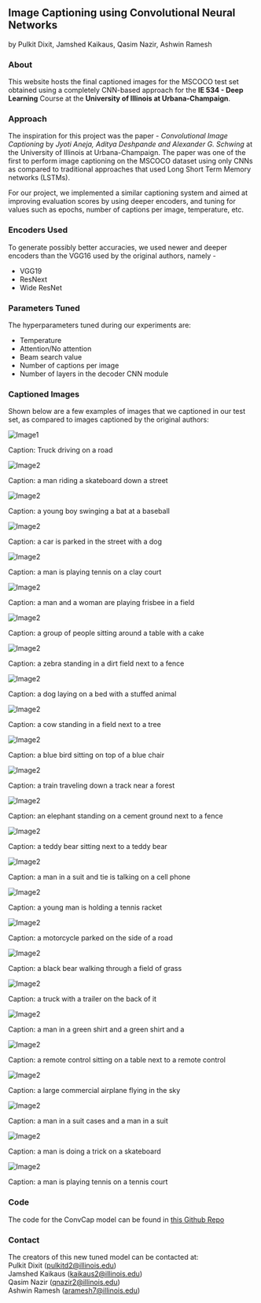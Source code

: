 ## Image Captioning using Convolutional Neural Networks
by Pulkit Dixit, Jamshed Kaikaus, Qasim Nazir, Ashwin Ramesh

### About

This website hosts the final captioned images for the MSCOCO test set obtained using a completely CNN-based approach for the **IE 534 - Deep Learning** Course at the **University of Illinois at Urbana-Champaign**.

### Approach

The inspiration for this project was the paper - *Convolutional Image Captioning* by *Jyoti Aneja, Aditya Deshpande and Alexander G. Schwing* at the University of Illinois at Urbana-Champaign. The paper was one of the first to perform image captioning on the MSCOCO dataset using only CNNs as compared to traditional approaches that used Long Short Term Memory networks (LSTMs).

For our project, we implemented a similar captioning system and aimed at improving evaluation scores by using deeper encoders, and tuning for values such as epochs, number of captions per image, temperature, etc.

### Encoders Used

To generate possibly better accuracies, we used newer and deeper encoders than the VGG16 used by the original authors, namely - 
* VGG19
* ResNext
* Wide ResNet

### Parameters Tuned

The hyperparameters tuned during our experiments are:
* Temperature
* Attention/No attention
* Beam search value
* Number of captions per image
* Number of layers in the decoder CNN module

### Captioned Images

Shown below are a few examples of images that we captioned in our test set, as compared to images captioned by the original authors:

![Image1](/test2014/COCO_test2014_000000000001.jpg)

Caption: Truck driving on a road


![Image2](/test2014/COCO_test2014_000000000014.jpg)

Caption:  a man riding a skateboard down a street


![Image2](/test2014/COCO_test2014_000000000016.jpg)

Caption: a young boy swinging a bat at a baseball



![Image2](/test2014/COCO_test2014_000000000027.jpg)

Caption: a car is parked in the street with a dog



![Image2](/test2014/COCO_test2014_000000000057.jpg)

Caption: a man is playing tennis on a clay court



![Image2](/test2014/COCO_test2014_000000000063.jpg)

Caption: a man and a woman are playing frisbee in a field



![Image2](/test2014/COCO_test2014_000000000069.jpg)

Caption: a group of people sitting around a table with a cake



![Image2](/test2014/COCO_test2014_000000000080.jpg)

Caption: a zebra standing in a dirt field next to a fence



![Image2](/test2014/COCO_test2014_000000000083.jpg)

Caption: a dog laying on a bed with a stuffed animal



![Image2](/test2014/COCO_test2014_000000000090.jpg)

Caption:  a cow standing in a field next to a tree



![Image2](/test2014/COCO_test2014_000000000106.jpg)

Caption: a blue bird sitting on top of a blue chair



![Image2](/test2014/COCO_test2014_000000000108.jpg)

Caption: a train traveling down a track near a forest



![Image2](/test2014/COCO_test2014_000000000128.jpg)

Caption: an elephant standing on a cement ground next to a fence



![Image2](/test2014/COCO_test2014_000000000155.jpg)

Caption: a teddy bear sitting next to a teddy bear



![Image2](/test2014/COCO_test2014_000000000171.jpg)

Caption: a man in a suit and tie is talking on a cell phone



![Image2](/test2014/COCO_test2014_000000000173.jpg)

Caption: a young man is holding a tennis racket



![Image2](/test2014/COCO_test2014_000000000178.jpg)

Caption: a motorcycle parked on the side of a road



![Image2](/test2014/COCO_test2014_000000000180.jpg)

Caption: a black bear walking through a field of grass



![Image2](/test2014/COCO_test2014_000000000182.jpg)

Caption: a truck with a trailer on the back of it



![Image2](/test2014/COCO_test2014_000000000184.jpg)

Caption: a man in a green shirt and a green shirt and a



![Image2](/test2014/COCO_test2014_000000000188.jpg)

Caption: a remote control sitting on a table next to a remote control



![Image2](/test2014/COCO_test2014_000000000191.jpg)

Caption: a large commercial airplane flying in the sky



![Image2](/test2014/COCO_test2014_000000000202.jpg)

Caption: a man in a suit cases and a man in a suit



![Image2](/test2014/COCO_test2014_000000000212.jpg)

Caption: a man is doing a trick on a skateboard



![Image2](/test2014/COCO_test2014_000000000219.jpg)

Caption: a man is playing tennis on a tennis court


### Code

The code for the ConvCap model can be found in [this Github Repo](https://github.com/jkaikaus/ie534_final)

### Contact

The creators of this new tuned model can be contacted at:  
Pulkit Dixit (pulkitd2@illinois.edu)  
Jamshed Kaikaus (kaikaus2@illinois.edu)  
Qasim Nazir (qnazir2@illinois.edu)  
Ashwin Ramesh (aramesh7@illinois.edu)    

